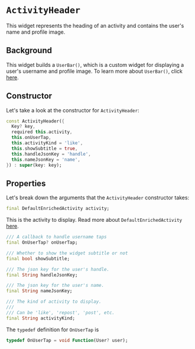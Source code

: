 # `ActivityHeader`

This widget represents the heading of an activity and contains the user's name and profile image.

## Background

This widget builds a `UserBar()`, which is a custom widget for displaying a user's username and profile image. To learn more about `UserBar()`, click [here]().

## Constructor

Let's take a look at the constructor for `ActivityHeader`:

```dart
const ActivityHeader({
  Key? key,
  required this.activity,
  this.onUserTap,
  this.activityKind = 'like',
  this.showSubtitle = true,
  this.handleJsonKey = 'handle',
  this.nameJsonKey = 'name',
}) : super(key: key);
```

## Properties

Let's break down the arguments that the `ActivityHeader` constructor takes:

```dart
final DefaultEnrichedActivity activity;
```

This is the activity to display. Read more about `DefaultEnrichedActivity` [here](). <!--TODO: add link -->


```dart
/// A callback to handle username taps
final OnUserTap? onUserTap;

/// Whether to show the widget subtitle or not
final bool showSubtitle;

/// The json key for the user's handle.
final String handleJsonKey;

/// The json key for the user's name.
final String nameJsonKey;

/// The kind of activity to display.
///
/// Can be 'like', 'repost', 'post', etc.
final String activityKind;
```

The `typedef` definition for `OnUserTap` is 
```dart
typedef OnUserTap = void Function(User? user);
```